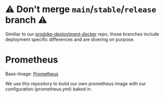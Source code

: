 # ⚠️ Don't merge `main`/`stable`/`release` branch ⚠️

Similiar to our [priobike-deploylment-docker](https://github.com/priobike/priobike-deployment-docker) repo, those branches include deployment specific differences and are divering on purpose.

# Prometheus

Base-Image: [Prometheus](https://hub.docker.com/r/prom/prometheus)

We use this repository to build our own prometheus image with our configuration (prometheus.yml) baked in.
